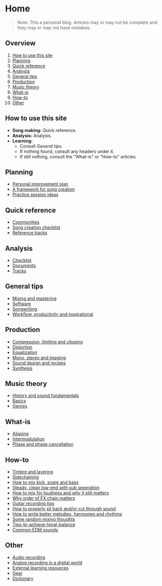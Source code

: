 # Home
> Note: This a personal blog. Articles may or may not be complete and they may or may not have mistakes.

## Overview
1. [How to use this site](#how-to-use-this-site)
2. [Planning](#planning)
3. [Quick reference](#quick-reference)
4. [Analysis](#analysis)
5. [General tips](#general-tips)
6. [Production](#production)
8. [Music theory](#music-theory)
9. [What-is](#what-is)
10. [How-to](#how-to)
11. [Other](#to-sort)

## How to use this site
- **Song making:** Quick reference. 
- **Analysis:** Analysis. 
- **Learning:**
  - Consult *General tips*.
  - If nothing found, consult any headers under it. 
  - If still nothing, consult the "What-is" or "How-to" articles.

## Planning
- [Personal improvement plan](personal-improvement-plan.md)
- [A framework for song creation](song-creation-routine.md)
- [Practice session ideas](practice-session-ideas.md)

## Quick reference
- [Commonities](commonities.md)
- [Song creation checklist](songwriting-checklist.md)
- [Reference tracks](reference-tracks.md)

## Analysis
- [Checklist](analysis-checklist.md)
- [Documents](/analysis/index.md)
- [Tracks](/analysis/analysis-ideas.md)

## General tips
- [Mixing and mastering](/in-depth/mixing-and-mastering.md)
- [Software](software.md)
- [Songwriting](songwriting.md)
- [Workflow, productivity and inspirational](workflow-and-productivity.md)

## Production
- [Compression, limiting and clipping](/in-depth/compression-limiting-clipping.md)
- [Distortion](/in-depth/distortion.md)
- [Equalization](/in-depth/equalization.md)
- [Mono, stereo and imaging](/in-depth/mono-stereo-and-imaging.md)
- [Sound design and recipes](sound-recipes.md)
- [Synthesis](/in-depth/synthesis.md)

## Music theory
- [History and sound fundamentals](/in-depth/music-history-and-fundamental-concepts.md)
- [Basics](/in-depth/music-theory-basics.md)
- [Genres](/in-depth/music-theory-genres.md)

## What-is
- [Aliasing](/in-depth/aliasing.md)
- [Intermodulation](/in-depth/intermodulation.md)
- [Phase and phase cancellation](/in-depth/phase-and-phase-cancellation.md)

## How-to
- [Timbre and layering](/in-depth/timbre-and-layering.md)
- [Sidechaining](/in-depth/sidechaining.md)
- [How to mix kick, snare and bass](#hi)
- [Steady, clean low-end with sub seperation](/articles/steady-clean-low-end-with-sub-seperation.md)
- [How to mix for loudness and why it still matters](/in-depth/loudness-wars-and-why-it-matters.md)
- [Why order of FX chain matters](/in-depth/why-order-of-fx-chain-matters.md)
- [Guitar recording tips](/articles/guitar-recording-tips.md)
- [How to properly sit back and/or cut through sound](/articles/how-to-properly-sit-back-and-or-cut-through-sound.md)
- [How to write better melodies, harmonies and rhythms](/articles/how-to-write-better-melodies-harmonies-and-rhythms.md)
- [Some random mixing thoughts](/articles/some-random-mixing-thoughts.md)
- [Tips-to-achieve-tonal-balance](/articles/tips-to-achieve-tonal-balance.md)
- [Common EDM sounds](/articles/common-edm-sounds)

## Other
- [Audio recording](audio-recording.md)
- [Analog recording in a digital world](/in-depth/analog-recording-in-a-digital-world.md)
- [External learning resources](external-learning-resources)
- [Gear](gear.md)
- [Dictionary](dictionary.md)
